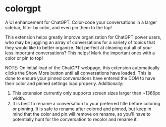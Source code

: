 # colorgpt
A UI enhancement for ChatGPT. Color-code your conversations in a larger sidebar, filter by color, and even pin them to the top!

This extension helps greatly improve organization for ChatGPT power users, who may be juggling an array of conversations for a variety of topics that they would like to better organize. Not perfect at cleaning out all of your less important conversations? This helps! Mark the important ones with a color or pin to top!

NOTE: On initial load of the ChatGPT webpage, this extension automatically clicks the Show More button until all conversations have loaded. This is done to ensure your pinned conversations have entered the DOM to have their color and pinned settings load properly. Additionally:
1. This extension currently only supports screen sizes larger than ~1366px width.
2. It is best to rename a conversation to your preferred title before coloring or pinning. It is safe to rename after colored and pinned, but keep in mind that the color and pin will remove on rename, so you'll have to potentially hunt for the conversation to recolor and rename it.
